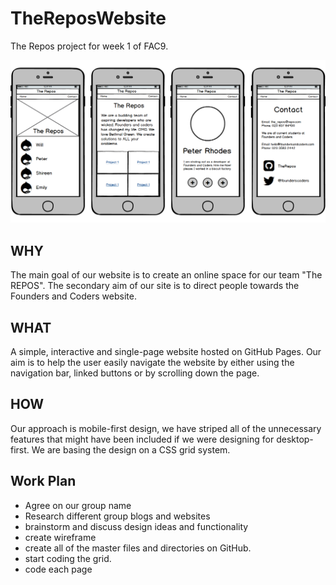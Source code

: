 # TheReposWebsite
The Repos project for week 1 of FAC9. 

![Wireframe](https://github.com/FAC9/TheReposWebsite/blob/Images/New%20Mockup%201.png)

## WHY

The main goal of our website is to create an online space for our team "The REPOS". The secondary aim of our site is to direct people towards the Founders and Coders website. 

## WHAT

A simple, interactive and single-page website hosted on GitHub Pages. Our aim is to help the user easily navigate the website by either using the navigation bar, linked buttons or by scrolling down the page. 

## HOW

Our approach is mobile-first design, we have striped all of the unnecessary features that might have been included if we were designing for desktop-first. We are basing the design on a CSS grid system.

## Work Plan
  - Agree on our group name
  - Research different group blogs and websites
  - brainstorm and discuss design ideas and functionality 
  - create wireframe
  - create all of the master files and directories on GitHub.
  - start coding the grid.
  - code each page 
